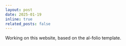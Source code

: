 ```yaml
---
layout: post
date: 2025-01-19
inline: true
related_posts: false
---
```


Working on this website, based on the al-folio template.



